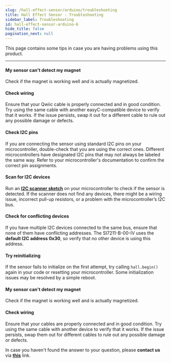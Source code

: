 ```yaml
---
slug: /hall-effect-sensor/arduino/troubleshooting
title: Hall Effect Sensor - Troubleshooting
sidebar_label: Troubleshooting
id: hall-effect-sensor-arduino-6
hide_title: false
pagination_next: null
---
```


This page contains some tips in case you are having problems using this product.

---

<ExpandableSection title="My sensor won't initialize! (Qwiic breakout board)">

#### My sensor can't detect my magnet
Check if the magnet is working well and is actually magnetized.

#### Check wiring
Ensure that your Qwiic cable is properly connected and in good condition. Try using the same cable with another easyC-compatible device to verify that it works. If the issue persists, swap it out for a different cable to rule out any possible damage or defects.

#### Check I2C pins
If you are connecting the sensor using standard I2C pins on your microcontroller, double-check that you are using the correct ones. Different microcontrollers have designated I2C pins that may not always be labeled the same way. Refer to your microcontroller's documentation to confirm the correct pin assignments.

#### Scan for I2C devices
Run an [**I2C scanner sketch**](https://github.com/SolderedElectronics/Soldered-Hacky-Codes/tree/main/I2C_Scanner) on your microcontroller to check if the sensor is detected. If the scanner does not find any devices, there might be a wiring issue, incorrect pull-up resistors, or a problem with the microcontroller’s I2C bus.

#### Check for conflicting devices
If you have multiple I2C devices connected to the same bus, ensure that none of them have conflicting addresses. The SI7211-B-00-IV uses the **default I2C address 0x30**, so verify that no other device is using this address.

#### Try reinitializing
If the sensor fails to initialize on the first attempt, try calling `hall.begin()` again in your code or resetting your microcontroller. Some initialization issues may be resolved by a simple reboot.

</ExpandableSection>
<ExpandableSection title="My sensor doesn't work! (Regular breakout board)">

#### My sensor can't detect my magnet
Check if the magnet is working well and is actually magnetized.

#### Check wiring
Ensure that your cables are properly connected and in good condition. Try using the same cable with another device to verify that it works. If the issue persists, swap them out for different cables to rule out any possible damage or defects.

</ExpandableSection>

<InfoBox>In case you haven't found the answer to your question, please **contact us** via [**this**](https://soldered.com/contact/) link.</InfoBox>